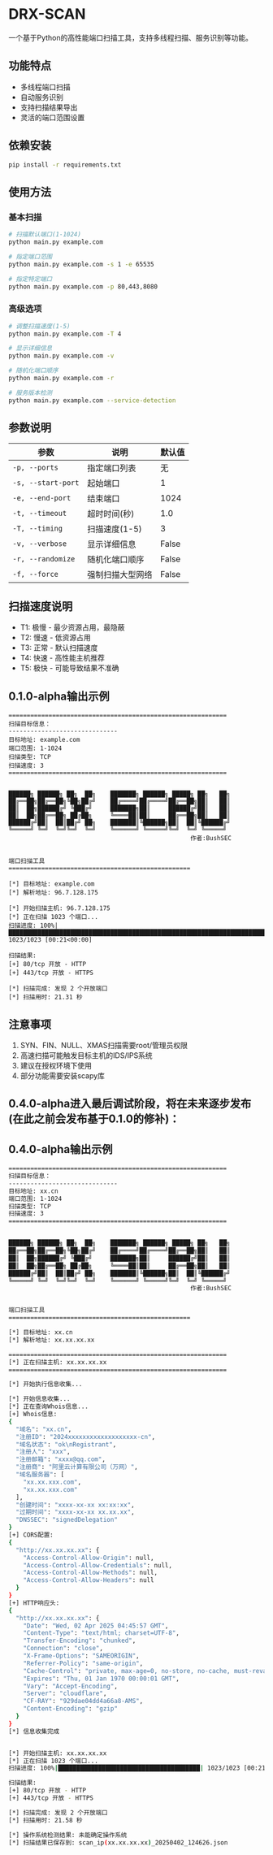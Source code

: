 # DRX-SCAN

一个基于Python的高性能端口扫描工具，支持多线程扫描、服务识别等功能。

## 功能特点

- 多线程端口扫描
- 自动服务识别
- 支持扫描结果导出
- 灵活的端口范围设置

## 依赖安装

```bash
pip install -r requirements.txt
```

## 使用方法

### 基本扫描
```bash
# 扫描默认端口(1-1024)
python main.py example.com

# 指定端口范围
python main.py example.com -s 1 -e 65535

# 指定特定端口
python main.py example.com -p 80,443,8080
```

### 高级选项
```bash
# 调整扫描速度(1-5)
python main.py example.com -T 4

# 显示详细信息
python main.py example.com -v

# 随机化端口顺序
python main.py example.com -r

# 服务版本检测
python main.py example.com --service-detection
```

## 参数说明

| 参数 | 说明 | 默认值 |
|------|------|--------|
| `-p, --ports` | 指定端口列表 | 无 |
| `-s, --start-port` | 起始端口 | 1 |
| `-e, --end-port` | 结束端口 | 1024 |
| `-t, --timeout` | 超时时间(秒) | 1.0 |
| `-T, --timing` | 扫描速度(1-5) | 3 |
| `-v, --verbose` | 显示详细信息 | False |
| `-r, --randomize` | 随机化端口顺序 | False |
| `-f, --force` | 强制扫描大型网络 | False |

## 扫描速度说明

- T1: 极慢 - 最少资源占用，最隐蔽
- T2: 慢速 - 低资源占用
- T3: 正常 - 默认扫描速度
- T4: 快速 - 高性能主机推荐
- T5: 极快 - 可能导致结果不准确

## 0.1.0-alpha输出示例

```
============================================================
扫描目标信息：
------------------------------
目标地址: example.com
端口范围: 1-1024
扫描类型: TCP
扫描速度: 3
============================================================


██████╗ ██████╗ ██╗  ██╗    ███████╗ ██████╗ █████╗ ██╗   ██╗
██╔══██╗██╔══██╗╚██╗██╔╝    ██╔════╝██╔════╝██╔══██╗██║   ██║
██║  ██╗██████╔╝ ╚███╔╝     ███████╗██║     ██████╔╝██║   ██║
██║  ██╗██╔══██╗ ██╔██╗     ╚════██║██║     ██╔══██╗██║   ██║
██████╔╝██║  ██║██╔╝ ██╗    ███████║╚██████╗██║  ██║╚██████╔╝
╚═════╝ ╚═╝  ╚═╝╚═╝  ╚═╝    ╚══════╝ ╚═════╝╚═╝  ╚═╝ ╚═════╝
                                                  作者:BushSEC


端口扫描工具
==================================================

[*] 目标地址: example.com
[*] 解析地址: 96.7.128.175

[*] 开始扫描主机: 96.7.128.175
[*] 正在扫描 1023 个端口...
扫描进度: 100%|███████████████████████████████████████████████████████████████████████████████| 1023/1023 [00:21<00:00]

扫描结果:
[+] 80/tcp 开放 - HTTP
[+] 443/tcp 开放 - HTTPS

[*] 扫描完成: 发现 2 个开放端口
[*] 扫描用时: 21.31 秒
```


## 注意事项

1. SYN、FIN、NULL、XMAS扫描需要root/管理员权限
2. 高速扫描可能触发目标主机的IDS/IPS系统
3. 建议在授权环境下使用
4. 部分功能需要安装scapy库
## 0.4.0-alpha进入最后调试阶段，将在未来逐步发布(在此之前会发布基于0.1.0的修补)：
## 0.4.0-alpha输出示例
```bash
============================================================
扫描目标信息：
------------------------------
目标地址: xx.cn
端口范围: 1-1024
扫描类型: TCP
扫描速度: 3
============================================================


██████╗ ██████╗ ██╗  ██╗    ███████╗ ██████╗ █████╗ ██╗   ██╗
██╔══██╗██╔══██╗╚██╗██╔╝    ██╔════╝██╔════╝██╔══██╗██║   ██║
██║  ██╗██████╔╝ ╚███╔╝     ███████╗██║     ██████╔╝██║   ██║
██║  ██╗██╔══██╗ ██╔██╗     ╚════██║██║     ██╔══██╗██║   ██║
██████╔╝██║  ██║██╔╝ ██╗    ███████║╚██████╗██║  ██║╚██████╔╝
╚═════╝ ╚═╝  ╚═╝╚═╝  ╚═╝    ╚══════╝ ╚═════╝╚═╝  ╚═╝ ╚═════╝
                                                  作者:BushSEC


端口扫描工具
==================================================

[*] 目标地址: xx.cn
[*] 解析地址: xx.xx.xx.xx

============================================================
[*] 正在扫描主机: xx.xx.xx.xx
============================================================

[*] 开始执行信息收集...

[*] 开始信息收集...
[*] 正在查询Whois信息...
[+] Whois信息:
{
  "域名": "xx.cn",
  "注册ID": "2024xxxxxxxxxxxxxxxxxxx-cn",
  "域名状态": "ok\nRegistrant",
  "注册人": "xxx",
  "注册邮箱": "xxxx@qq.com",
  "注册商": "阿里云计算有限公司（万网）",
  "域名服务器": [
    "xx.xx.xxx.com",
    "xx.xx.xxx.com"
  ],
  "创建时间": "xxxx-xx-xx xx:xx:xx",
  "过期时间": "xxxx-xx-xx xx.xx.xx",
  "DNSSEC": "signedDelegation"
}
[+] CORS配置:
{
  "http://xx.xx.xx.xx": {
    "Access-Control-Allow-Origin": null,
    "Access-Control-Allow-Credentials": null,
    "Access-Control-Allow-Methods": null,
    "Access-Control-Allow-Headers": null
  }
}
[+] HTTP响应头:
{
  "http://xx.xx.xx.xx": {
    "Date": "Wed, 02 Apr 2025 04:45:57 GMT",
    "Content-Type": "text/html; charset=UTF-8",
    "Transfer-Encoding": "chunked",
    "Connection": "close",
    "X-Frame-Options": "SAMEORIGIN",
    "Referrer-Policy": "same-origin",
    "Cache-Control": "private, max-age=0, no-store, no-cache, must-revalidate, post-check=0, pre-check=0",
    "Expires": "Thu, 01 Jan 1970 00:00:01 GMT",
    "Vary": "Accept-Encoding",
    "Server": "cloudflare",
    "CF-RAY": "929dae04dd4a66a8-AMS",
    "Content-Encoding": "gzip"
  }
}
[*] 信息收集完成


[*] 开始扫描主机: xx.xx.xx.xx
[*] 正在扫描 1023 个端口...
扫描进度: 100%|███████████████████████████████████████| 1023/1023 [00:21<00:00]

扫描结果:
[+] 80/tcp 开放 - HTTP
[+] 443/tcp 开放 - HTTPS

[*] 扫描完成: 发现 2 个开放端口
[*] 扫描用时: 21.58 秒

[*] 操作系统检测结果: 未能确定操作系统
[*] 扫描结果已保存到: scan_ip(xx.xx.xx.xx)_20250402_124626.json
```
